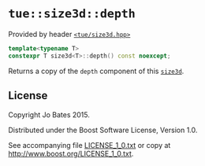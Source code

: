 `tue::size3d::depth`
====================
Provided by header [`<tue/size3d.hpp>`](../../headers/size3d.md)

```c++
template<typename T>
constexpr T size3d<T>::depth() const noexcept;
```

Returns a copy of the `depth` component of this
[`size3d`](../../headers/size3d.md).

License
-------
Copyright Jo Bates 2015.

Distributed under the Boost Software License, Version 1.0.

See accompanying file [LICENSE_1_0.txt](../../../LICENSE_1_0.txt) or copy at
http://www.boost.org/LICENSE_1_0.txt.

